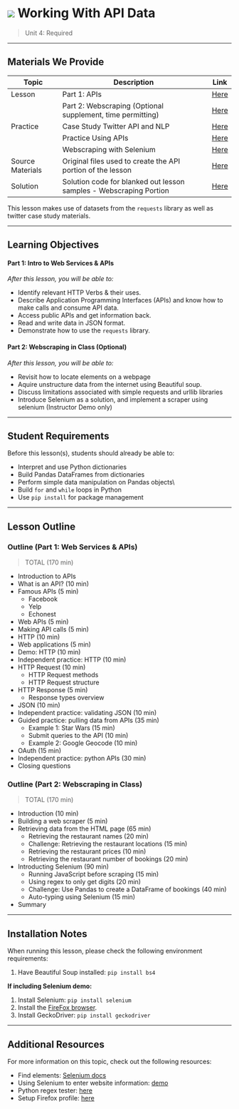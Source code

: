 # ![](https://ga-dash.s3.amazonaws.com/production/assets/logo-9f88ae6c9c3871690e33280fcf557f33.png) Working With API Data

> Unit 4: Required

---

## Materials We Provide

| Topic | Description | Link |
| --- | --- | --- |
| Lesson | Part 1: APIs | [Here](./APIs/intro-to-web-services-apis.ipynb) |
| | Part 2: Webscraping (Optional supplement, time permitting) | [Here](./WebScraping/webscraping-in-class.ipynb) |
| Practice | Case Study Twitter API and NLP | [Here](./practice/case-study-twitter-api-nlp.ipynb) |
|          | Practice Using APIs            | [Here](./practice/practice-using-apis-lab.ipynb)    |
|          | Webscraping with Selenium      | [Here](./practice/webscraping-selenium.ipynb)       |
| Source Materials | Original files used to create the API portion of the lesson | [Here](./APIs/assets/slides/) |
| Solution  | Solution code for blanked out lesson samples - Webscraping Portion | [Here](./WebScraping/solution-code/webscraping-in-class-solutions.ipynb) |

This lesson makes use of datasets from the `requests` library as well as twitter case study materials.

---

## Learning Objectives

#### Part 1: Intro to Web Services & APIs
_After this lesson, you will be able to:_
- Identify relevant HTTP Verbs & their uses.
- Describe Application Programming Interfaces (APIs) and know how to make calls and consume API data.
- Access public APIs and get information back.
- Read and write data in JSON format.
- Demonstrate how to use the `requests` library.

#### Part 2: Webscraping in Class (Optional)
_After this lesson, you will be able to:_
- Revisit how to locate elements on a webpage
- Aquire unstructure data from the internet using Beautiful soup.
- Discuss limitations associated with simple requests and urllib libraries
- Introduce Selenium as a solution, and implement a scraper using selenium (Instructor Demo only)

---

## Student Requirements

Before this lesson(s), students should already be able to:
- Interpret and use Python dictionaries
- Build Pandas DataFrames from dictionaries
- Perform simple data manipulation on Pandas objects\
- Build `for` and `while` loops in Python
- Use `pip install` for package management

---

## Lesson Outline

### Outline (Part 1: Web Services & APIs)
> TOTAL (170 min)

- Introduction to APIs
- What is an API? (10 min)
- Famous APIs (5 min)
    - Facebook
    - Yelp
    - Echonest
- Web APIs (5 min)
- Making API calls (5 min)
- HTTP (10 min)
- Web applications (5 min)
- Demo: HTTP (10 min)
- Independent practice: HTTP (10 min)
- HTTP Request (10 min)
    - HTTP Request methods
    - HTTP Request structure
- HTTP Response (5 min)
    - Response types overview
- JSON (10 min)
- Independent practice: validating JSON (10 min)
- Guided practice: pulling data from APIs (35 min)
    - Example 1: Star Wars (15 min)
    - Submit queries to the API (10 min)
    - Example 2: Google Geocode (10 min)
- OAuth (15 min)
- Independent practice: python APIs (30 min)
- Closing questions


### Outline (Part 2: Webscraping in Class)
> TOTAL (170 min)

- Introduction (10 min)
- Building a web scraper (5 min)
- Retrieving data from the HTML page (65 min)
    - Retrieving the restaurant names (20 min)
    - Challenge: Retrieving the restaurant locations (15 min)
    - Retrieving the restaurant prices (10 min)
    - Retrieving the restaurant number of bookings (20 min)
- Introducting Selenium (90 min)
    - Running JavaScript before scraping (15 min)
    - Using regex to only get digits (20 min)
    - Challenge: Use Pandas to create a DataFrame of bookings (40 min)
    - Auto-typing using Selenium (15 min)
- Summary

---

## Installation Notes

When running this lesson, please check the following environment requirements:

1. Have Beautiful Soup installed: ```pip install bs4```


**If including Selenium demo:**
1.  Install Selenium: ```pip install selenium```
1.  Install the [FireFox browser](https://www.mozilla.org/en-US/firefox/new/).
1.  Install GeckoDriver: ```pip install geckodriver```

---

## Additional Resources

For more information on this topic, check out the following resources:

- Find elements: [Selenium docs](http://selenium-python.readthedocs.io/locating-elements.html#locating-elements)
- Using Selenium to enter website information: [demo](http://thiagomarzagao.com/2013/11/12/webscraping-with-selenium-part-1/)
- Python regex tester: [here](http://pythex.org/)
- Setup Firefox profile: [here](http://stackoverflow.com/questions/9907492/how-to-get-firefox-working-with-selenium-webdriver-on-mac-osx)

